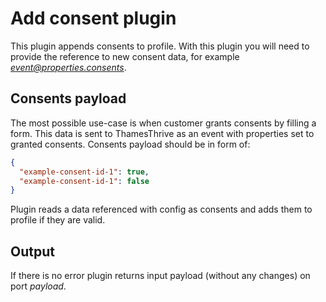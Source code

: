 # Add consent plugin

This plugin appends consents to profile. With this plugin you will need to provide the reference to new consent data,
for example *event@properties.consents*.

## Consents payload

The most possible use-case is when customer grants consents by filling a form. This data is sent to ThamesThrive as an event
with properties set to granted consents. Consents payload should be in form of:

```json
{
  "example-consent-id-1": true,
  "example-consent-id-1": false
}
```

Plugin reads a data referenced with config as consents and adds them to profile if they are valid.

## Output

If there is no error plugin returns input payload (without any changes) on port *payload*.
